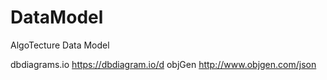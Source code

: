 # DataModel
AlgoTecture Data Model

dbdiagrams.io https://dbdiagram.io/d
objGen http://www.objgen.com/json
